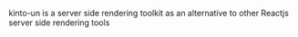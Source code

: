 kinto-un is a server side rendering toolkit as an alternative to other Reactjs server side rendering tools